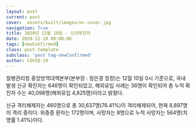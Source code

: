 ```yaml
---
layout: post
current: post
cover:  assets/built/images/nc-cover.jpg
navigation: True
title: 2020년 12월 10일 - 신규확진자
date: 2020-12-10 00:00:00
tags: [newConfirmed]
class: post-template
subclass: 'post tag-newConfirmed'
author: COVID-19
---
```


질병관리청 중앙방역대책본부(본부장 : 정은경 청장)는 12월 10일 0시 기준으로, 
국내 발생 신규 확진자는 646명이 확인되었고, 
해외유입 사례는 36명이 확인되어 총 누적 확진자 수는 40,098명(해외유입 4,825명)이라고 밝혔다.

신규 격리해제자는 460명으로 총 30,637명(76.41%)이 격리해제되어, 현재 8,897명이 격리 중이다. 
위중증 환자는 172명이며, 사망자는 8명으로 누적 사망자는 564명(치명률 1.41%)이다.